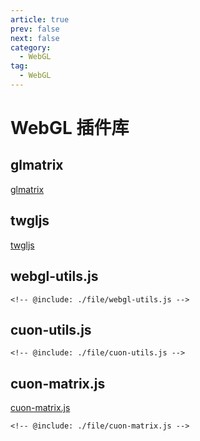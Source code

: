 ```yaml
---
article: true
prev: false
next: false
category:
  - WebGL
tag:
  - WebGL
---
```


# WebGL 插件库

<!-- more -->

## glmatrix

[glmatrix](https://glmatrix.net/docs)

## twgljs

[twgljs](https://twgljs.org/docs/index.html)

## webgl-utils.js

```js:no-line-numbers
<!-- @include: ./file/webgl-utils.js -->
```

## cuon-utils.js

```js:no-line-numbers
<!-- @include: ./file/cuon-utils.js -->
```

## cuon-matrix.js

[cuon-matrix.js](./4.html#matrix4-对象的方法和属性)

```js:no-line-numbers
<!-- @include: ./file/cuon-matrix.js -->
```
